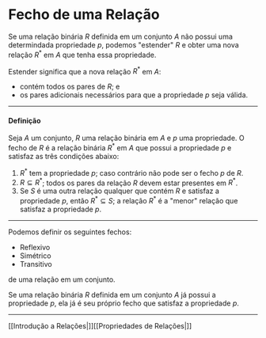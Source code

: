 # Fecho de uma Relação
Se uma relação binária $R$ definida em um conjunto $A$ não possui uma determindada propriedade $p$, podemos "estender" $R$ e obter uma nova relação $R^*$ em $A$ que tenha essa propriedade.

Estender significa que a nova relação $R^*$ em $A$:
- contém todos os pares de $R$; e
- os pares adicionais necessários para que a propriedade $p$ seja válida.
---
#### Definição
Seja $A$ um conjunto, $R$ uma relação binária em $A$ e $p$ uma propriedade. O fecho de $R$ é a relação binária $R^*$ em $A$ que possui a propriedade $p$ e satisfaz as três condições abaixo:
1. $R^*$ tem a propriedade $p$; caso contrário não pode ser o fecho $p$ de $R$.
2. $R\subseteq R^*$; todos os pares da relação $R$ devem estar presentes em $R^*$.
3. Se $S$ é uma outra relação qualquer que contém $R$ e satisfaz a propriedade $p$, então $R^*\subseteq S$; a relação $R^*$ é a "menor" relação que satisfaz a propriedade $p$.
---
Podemos definir os seguintes fechos:
- Reflexivo
- Simétrico
- Transitivo

de uma relação em um conjunto.

Se uma relação binária $R$ definida em um conjunto $A$ já possui a propriedade $p$, ela já é seu próprio fecho que satisfaz a propriedade $p$.

---
[[Introdução a Relações|]][[Propriedades de Relações|]]